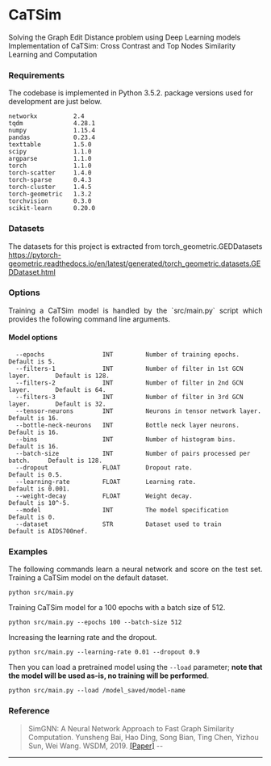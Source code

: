# CaTSim
Solving the Graph Edit Distance problem using Deep Learning models
Implementation of CaTSim: Cross Contrast and Top Nodes Similarity Learning and Computation

### Requirements
The codebase is implemented in Python 3.5.2. package versions used for development are just below.
```
networkx          2.4
tqdm              4.28.1
numpy             1.15.4
pandas            0.23.4
texttable         1.5.0
scipy             1.1.0
argparse          1.1.0
torch             1.1.0
torch-scatter     1.4.0
torch-sparse      0.4.3
torch-cluster     1.4.5
torch-geometric   1.3.2
torchvision       0.3.0
scikit-learn      0.20.0
```
### Datasets
The datasets for this project is extracted from torch_geometric.GEDDatasets
https://pytorch-geometric.readthedocs.io/en/latest/generated/torch_geometric.datasets.GEDDataset.html


### Options
<p align="justify">
Training a CaTSim model is handled by the `src/main.py` script which provides the following command line arguments.</p>

#### Model options
```
  --epochs                INT         Number of training epochs.               Default is 5.
  --filters-1             INT         Number of filter in 1st GCN layer.       Default is 128.
  --filters-2             INT         Number of filter in 2nd GCN layer.       Default is 64. 
  --filters-3             INT         Number of filter in 3rd GCN layer.       Default is 32.
  --tensor-neurons        INT         Neurons in tensor network layer.         Default is 16.
  --bottle-neck-neurons   INT         Bottle neck layer neurons.               Default is 16.
  --bins                  INT         Number of histogram bins.                Default is 16.
  --batch-size            INT         Number of pairs processed per batch.     Default is 128. 
  --dropout               FLOAT       Dropout rate.                            Default is 0.5.
  --learning-rate         FLOAT       Learning rate.                           Default is 0.001.
  --weight-decay          FLOAT       Weight decay.                            Default is 10^-5.
  --model                 INT         The model specification                  Default is 0.
  --dataset               STR         Dataset used to train                    Default is AIDS700nef.
```
### Examples
<p align="justify">
The following commands learn a neural network and score on the test set. Training a CaTSim model on the default dataset.</p>

```
python src/main.py
```

Training CaTSim model for a 100 epochs with a batch size of 512.
```
python src/main.py --epochs 100 --batch-size 512
```
Increasing the learning rate and the dropout.
```
python src/main.py --learning-rate 0.01 --dropout 0.9
```
Then you can load a pretrained model using the `--load` parameter; **note that the model will be used as-is, no training will be performed**.
```
python src/main.py --load /model_saved/model-name
```

### Reference

> SimGNN: A Neural Network Approach to Fast Graph Similarity Computation.
> Yunsheng Bai, Hao Ding, Song Bian, Ting Chen, Yizhou Sun, Wei Wang.
> WSDM, 2019.
> [[Paper]](http://web.cs.ucla.edu/~yzsun/papers/2019_WSDM_SimGNN.pdf) --
----------------------------------------------------------------------

